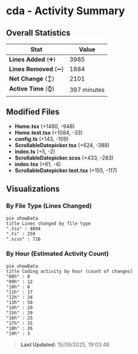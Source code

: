 # cda - Activity Summary 

## Overall Statistics

| Stat                   | Value                                                             |
| ---------------------- | ----------------------------------------------------------------- |
| **Lines Added** (➕)   | 3985                                          |
| **Lines Removed** (➖) | 1884                                        |
| **Net Change** (↕)    | 2101                |
| **Active Time** (⌚)   | 397 minutes |


## Modified Files
- **Home.tsx** (+1480, -948)
- **Home.test.tsx** (+1084, -33)
- **config.ts** (+143, -109)
- **ScrollableDatepicker.tsx** (+624, -388)
- **index.ts** (+5, -2)
- **ScrollableDatepicker.scss** (+433, -283)
- **index.tsx** (+61, -4)
- **ScrollableDatepicker.test.tsx** (+155, -117)

## Visualizations

### By File Type (Lines Changed)

```mermaid
pie showData
title Lines changed by file type
".tsx" : 4894
".ts" : 259
".scss" : 716
```

### By Hour (Estimated Activity Count)

```mermaid
pie showData
title Coding activity by hour (count of changes)
"08h" : 8
"09h" : 12
"10h" : 6
"11h" : 17
"12h" : 34
"13h" : 50
"14h" : 20
"15h" : 29
"16h" : 25
"17h" : 15
"18h" : 26
"19h" : 3
```


> **Last Updated:** 15/09/2025, 19:03:48